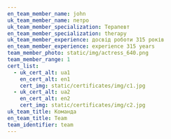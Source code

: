 ```yaml
---
en_team_member_name: john
uk_team_member_name: петро
uk_team_member_specialization: Терапевт
en_team_member_specialization: therapy
uk_team_member_experience: досвід роботи 315 років
en_team_member_experience: experience 315 years
team_member_photo: static/img/actress_640.png
team_member_range: 1
cert_list:
  - uk_cert_alt: ua1
    en_cert_alt: en1
    cert_img: static/certificates/img/c1.jpg
  - uk_cert_alt: ua2
    en_cert_alt: en2
    cert_img: static/certificates/img/c2.jpg
uk_team_title: Команда
en_team_title: Team
team_identifier: team
---
```

